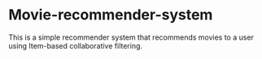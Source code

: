 # Movie-recommender-system
This is a simple recommender system that recommends movies to a user using Item-based collaborative filtering.
